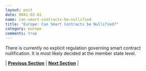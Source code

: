 ```yaml
---
layout: post
date: 0041-02-01
name: can-smart-contracts-be-nullified
title: "Europe: Can Smart Contracts be Nullified?"
category: europe
comments: true
---
```


There is currently no explicit regulation governing smart contract nullification. It is most likely decided at the member state level.





| **[Previous Section](https://neo-project.github.io/global-blockchain-compliance-hub//europe/europe-dispute-resolution.html)** | **[Next Section]( https://neo-project.github.io/global-blockchain-compliance-hub//europe/europe-suggested-readings.html)** |
